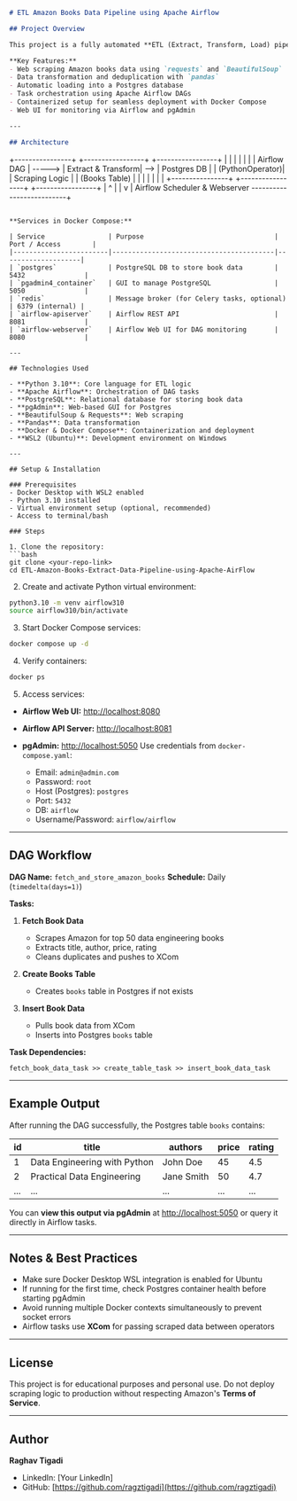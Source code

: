 ```markdown
# ETL Amazon Books Data Pipeline using Apache Airflow

## Project Overview

This project is a fully automated **ETL (Extract, Transform, Load) pipeline** that extracts book data from **Amazon**, transforms it into a structured format, and loads it into a **PostgreSQL database**. The pipeline is orchestrated using **Apache Airflow** and containerized using **Docker**.

**Key Features:**
- Web scraping Amazon books data using `requests` and `BeautifulSoup`
- Data transformation and deduplication with `pandas`
- Automatic loading into a Postgres database
- Task orchestration using Apache Airflow DAGs
- Containerized setup for seamless deployment with Docker Compose
- Web UI for monitoring via Airflow and pgAdmin

---

## Architecture

```

+----------------+        +-----------------+       +-----------------+
\|                |        |                 |       |                 |
\| Airflow DAG    | -----> | Extract & Transform| --> | Postgres DB     |
\| (PythonOperator)|        |  Scraping Logic |       | (Books Table)   |
\|                |        |                 |       |                 |
+----------------+        +-----------------+       +-----------------+
\|                                                  ^
\|                                                  |
v                                                  |
Airflow Scheduler & Webserver --------------------------+

````

**Services in Docker Compose:**

| Service                | Purpose                                 | Port / Access        |
|------------------------|-----------------------------------------|--------------------|
| `postgres`             | PostgreSQL DB to store book data        | 5432               |
| `pgadmin4_container`   | GUI to manage PostgreSQL                | 5050               |
| `redis`                | Message broker (for Celery tasks, optional) | 6379 (internal) |
| `airflow-apiserver`    | Airflow REST API                        | 8081               |
| `airflow-webserver`    | Airflow Web UI for DAG monitoring       | 8080               |

---

## Technologies Used

- **Python 3.10**: Core language for ETL logic
- **Apache Airflow**: Orchestration of DAG tasks
- **PostgreSQL**: Relational database for storing book data
- **pgAdmin**: Web-based GUI for Postgres
- **BeautifulSoup & Requests**: Web scraping
- **Pandas**: Data transformation
- **Docker & Docker Compose**: Containerization and deployment
- **WSL2 (Ubuntu)**: Development environment on Windows

---

## Setup & Installation

### Prerequisites
- Docker Desktop with WSL2 enabled
- Python 3.10 installed
- Virtual environment setup (optional, recommended)
- Access to terminal/bash

### Steps

1. Clone the repository:
```bash
git clone <your-repo-link>
cd ETL-Amazon-Books-Extract-Data-Pipeline-using-Apache-AirFlow
````

2. Create and activate Python virtual environment:

```bash
python3.10 -m venv airflow310
source airflow310/bin/activate
```

3. Start Docker Compose services:

```bash
docker compose up -d
```

4. Verify containers:

```bash
docker ps
```

5. Access services:

* **Airflow Web UI:** [http://localhost:8080](http://localhost:8080)
* **Airflow API Server:** [http://localhost:8081](http://localhost:8081)
* **pgAdmin:** [http://localhost:5050](http://localhost:5050)
  Use credentials from `docker-compose.yaml`:

  * Email: `admin@admin.com`
  * Password: `root`
  * Host (Postgres): `postgres`
  * Port: `5432`
  * DB: `airflow`
  * Username/Password: `airflow/airflow`

---

## DAG Workflow

**DAG Name:** `fetch_and_store_amazon_books`
**Schedule:** Daily (`timedelta(days=1)`)

**Tasks:**

1. **Fetch Book Data**

   * Scrapes Amazon for top 50 data engineering books
   * Extracts title, author, price, rating
   * Cleans duplicates and pushes to XCom

2. **Create Books Table**

   * Creates `books` table in Postgres if not exists

3. **Insert Book Data**

   * Pulls book data from XCom
   * Inserts into Postgres `books` table

**Task Dependencies:**

```
fetch_book_data_task >> create_table_task >> insert_book_data_task
```

---

## Example Output

After running the DAG successfully, the Postgres table `books` contains:

| id  | title                        | authors    | price | rating |
| --- | ---------------------------- | ---------- | ----- | ------ |
| 1   | Data Engineering with Python | John Doe   | 45    | 4.5    |
| 2   | Practical Data Engineering   | Jane Smith | 50    | 4.7    |
| ... | ...                          | ...        | ...   | ...    |

You can **view this output via pgAdmin** at [http://localhost:5050](http://localhost:5050) or query it directly in Airflow tasks.

---

## Notes & Best Practices

* Make sure Docker Desktop WSL integration is enabled for Ubuntu
* If running for the first time, check Postgres container health before starting pgAdmin
* Avoid running multiple Docker contexts simultaneously to prevent socket errors
* Airflow tasks use **XCom** for passing scraped data between operators

---

## License

This project is for educational purposes and personal use.
Do not deploy scraping logic to production without respecting Amazon's **Terms of Service**.

---

## Author

**Raghav Tigadi**

* LinkedIn: \[Your LinkedIn]
* GitHub: [https://github.com/ragztigadi](https://github.com/ragztigadi)

```

